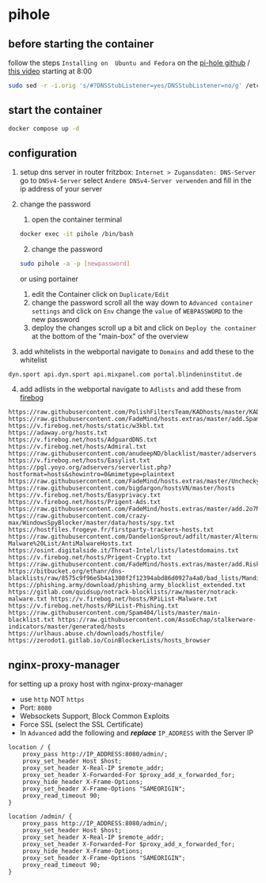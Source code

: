 # pihole
## before starting the container
follow the steps ```Installing on  Ubuntu and Fedora``` on the [pi-hole github](https://github.com/pi-hole/docker-pi-hole/#running-pi-hole-docker) / [this video](https://www.youtube.com/watch?v=yCNggtbC_NY&list=PLewY_6N-bfxT8sjHSdqTjIFdhl8FlpYo1&index=5) starting at 8:00
```bash
sudo sed -r -i.orig 's/#?DNSStubListener=yes/DNSStubListener=no/g' /etc/systemd/resolved.conf
```
## start the container
```bash
docker compose up -d
```
## configuration
1. setup dns server in router
fritzbox: ```Internet > Zugansdaten: DNS-Server```
go to ```DNSv4-Server``` select ```Andere DNSv4-Server verwenden``` and fill in the ip address of your server 
2. change the password
    1. open the container terminal
    ```bash
    docker exec -it pihole /bin/bash
    ```
    2. change the password
    ```bash
    sudo pihole -a -p [newpassword]
    ```

    or using portainer

    1. edit the Container
    click on ```Duplicate/Edit```
    2. change the password
    scroll all the way down to ```Advanced container settings``` and click on ```Env```
    change the ```value``` of ```WEBPASSWORD``` to the new password
    3. deploy the changes
    scroll up a bit and click on ```Deploy the container``` at the bottom of the "main-box" of the overview

3. add whitelists
in the webportal navigate to ```Domains``` and add these to the whitelist
```
dyn.sport api.dyn.sport api.mixpanel.com portal.blindeninstitut.de
```
4. add adlists
in the webportal navigate to ```Adlists``` and add these from [firebog](https://firebog.net/)
```
https://raw.githubusercontent.com/PolishFiltersTeam/KADhosts/master/KADhosts.txt https://raw.githubusercontent.com/FadeMind/hosts.extras/master/add.Spam/hosts https://v.firebog.net/hosts/static/w3kbl.txt https://adaway.org/hosts.txt https://v.firebog.net/hosts/AdguardDNS.txt https://v.firebog.net/hosts/Admiral.txt https://raw.githubusercontent.com/anudeepND/blacklist/master/adservers.txt https://v.firebog.net/hosts/Easylist.txt https://pgl.yoyo.org/adservers/serverlist.php?hostformat=hosts&showintro=0&mimetype=plaintext https://raw.githubusercontent.com/FadeMind/hosts.extras/master/UncheckyAds/hosts https://raw.githubusercontent.com/bigdargon/hostsVN/master/hosts https://v.firebog.net/hosts/Easyprivacy.txt https://v.firebog.net/hosts/Prigent-Ads.txt https://raw.githubusercontent.com/FadeMind/hosts.extras/master/add.2o7Net/hosts https://raw.githubusercontent.com/crazy-max/WindowsSpyBlocker/master/data/hosts/spy.txt https://hostfiles.frogeye.fr/firstparty-trackers-hosts.txt https://raw.githubusercontent.com/DandelionSprout/adfilt/master/Alternate%20versions%20Anti-Malware%20List/AntiMalwareHosts.txt https://osint.digitalside.it/Threat-Intel/lists/latestdomains.txt https://v.firebog.net/hosts/Prigent-Crypto.txt https://raw.githubusercontent.com/FadeMind/hosts.extras/master/add.Risk/hosts https://bitbucket.org/ethanr/dns-blacklists/raw/8575c9f96e5b4a1308f2f12394abd86d0927a4a0/bad_lists/Mandiant_APT1_Report_Appendix_D.txt https://phishing.army/download/phishing_army_blocklist_extended.txt https://gitlab.com/quidsup/notrack-blocklists/raw/master/notrack-malware.txt https://v.firebog.net/hosts/RPiList-Malware.txt https://v.firebog.net/hosts/RPiList-Phishing.txt https://raw.githubusercontent.com/Spam404/lists/master/main-blacklist.txt https://raw.githubusercontent.com/AssoEchap/stalkerware-indicators/master/generated/hosts https://urlhaus.abuse.ch/downloads/hostfile/ https://zerodot1.gitlab.io/CoinBlockerLists/hosts_browser
```

## nginx-proxy-manager
for setting up a proxy host with nginx-proxy-manager
- use `http` NOT `https`
- Port: `8080`
- Websockets Support, Block Common Exploits
- Force SSL (select the SSL Certificate)
- In `Advanced` add the following and ***replace*** `IP_ADDRESS` with the Server IP
```
location / {
    proxy_pass http://IP_ADDRESS:8080/admin/;
    proxy_set_header Host $host;
    proxy_set_header X-Real-IP $remote_addr;
    proxy_set_header X-Forwarded-For $proxy_add_x_forwarded_for;
    proxy_hide_header X-Frame-Options;
    proxy_set_header X-Frame-Options "SAMEORIGIN";
    proxy_read_timeout 90;
}

location /admin/ {
    proxy_pass http://IP_ADDRESS:8080/admin/;
    proxy_set_header Host $host;
    proxy_set_header X-Real-IP $remote_addr;
    proxy_set_header X-Forwarded-For $proxy_add_x_forwarded_for;
    proxy_hide_header X-Frame-Options;
    proxy_set_header X-Frame-Options "SAMEORIGIN";
    proxy_read_timeout 90;
}
```
